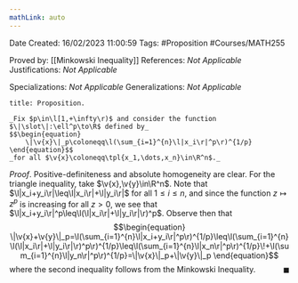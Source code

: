 ```yaml
---
mathLink: auto
---
```


<div class="topSpace"></div>

Date Created: 16/02/2023 11:00:59
Tags: #Proposition #Courses/MATH255

Proved by: [[Minkowski Inequality]]
References: _Not Applicable_
Justifications: _Not Applicable_

Specializations: _Not Applicable_
Generalizations: _Not Applicable_

``` ad-Proposition
title: Proposition.

_Fix $p\in\l[1,+\infty\r)$ and consider the function $\|\slot\|:\ell^p\to\R$ defined by_
$$\begin{equation}
    \|\v{x}\|_p\coloneqq\l(\sum_{i=1}^{n}\l|x_i\r|^p\r)^{1/p}
\end{equation}$$
_for all $\v{x}\coloneqq\tpl{x_1,\dots,x_n}\in\R^n$._

```

_Proof_. Positive-definiteness and absolute homogeneity are clear. For the triangle inequality, take $\v{x},\v{y}\in\R^n$. Note that $\l|x_i+y_i\r|\leq\l|x_i\r|+\l|y_i\r|$ for all $1\leq i\leq n$, and since the function $z\mapsto z^p$ is increasing for all $z>0$, we see that $\l|x_i+y_i\r|^p\leq\l(\l|x_i\r|+\l|y_i\r|\r)^p$. Observe then that
$$\begin{equation}
    \|\v{x}+\v{y}\|_p=\l(\sum_{i=1}^{n}\l|x_i+y_i\r|^p\r)^{1/p}\leq\l(\sum_{i=1}^{n}\l(\l|x_i\r|+\l|y_i\r|\r)^p\r)^{1/p}\leq\l(\sum_{i=1}^{n}\l|x_n\r|^p\r)^{1/p}\!+\l(\sum_{i=1}^{n}\l|y_n\r|^p\r)^{1/p}=\|\v{x}\|_p+\|\v{y}\|_p
\end{equation}$$
where the second inequality follows from the Minkowski Inequality.<span style="float:right;">$\blacksquare$</span>
